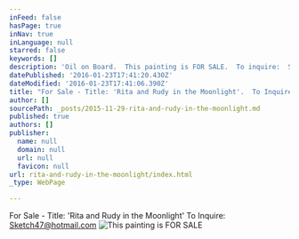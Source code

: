 ```yaml
---
inFeed: false
hasPage: true
inNav: true
inLanguage: null
starred: false
keywords: []
description: 'Oil on Board.  This painting is FOR SALE.  To inquire:  Sketch47@hotmail.com'
datePublished: '2016-01-23T17:41:20.430Z'
dateModified: '2016-01-23T17:41:06.390Z'
title: "For Sale - Title: 'Rita and Rudy in the Moonlight'.  To Inquire:  Sketch47@hotmail.com"
author: []
sourcePath: _posts/2015-11-29-rita-and-rudy-in-the-moonlight.md
published: true
authors: []
publisher:
  name: null
  domain: null
  url: null
  favicon: null
url: rita-and-rudy-in-the-moonlight/index.html
_type: WebPage

---
```

For Sale - Title: 'Rita and Rudy in the Moonlight'  To Inquire:  Sketch47@hotmail.com
![This painting is FOR SALE ](https://s3-us-west-2.amazonaws.com/the-grid-img/p/7fc2d2969ffac40b4b94e7a0206d3b8361251d9f.jpg)